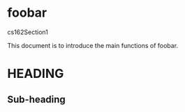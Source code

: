 # foobar
cs162Section1

This document is to introduce the main functions of foobar.

HEADING
=======

Sub-heading
-----------
